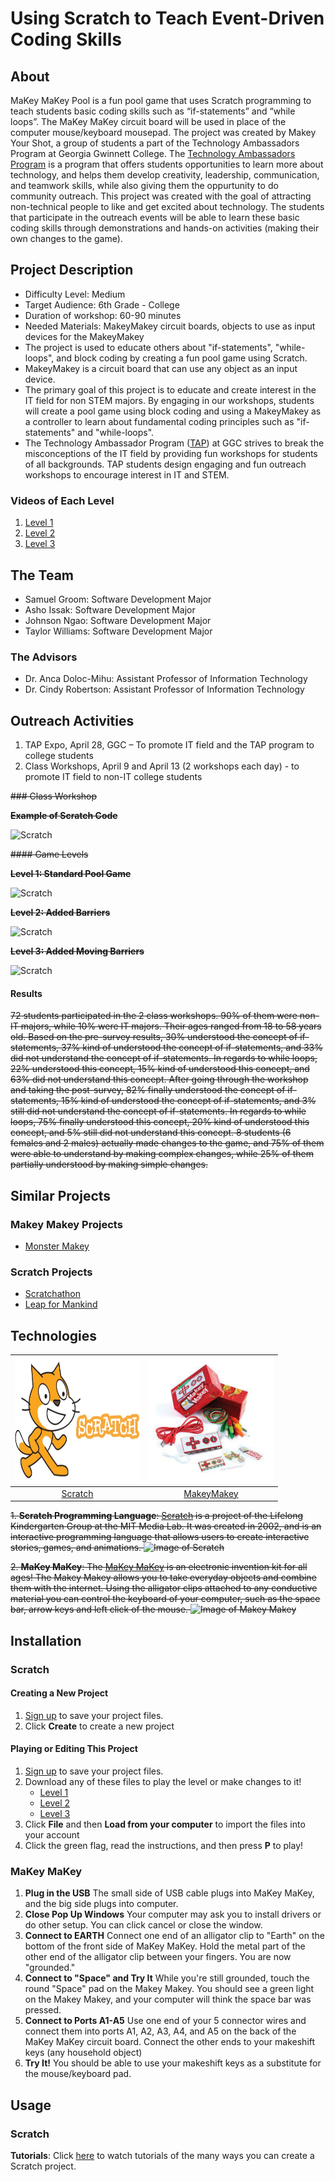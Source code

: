# Using Scratch to Teach Event-Driven Coding Skills
## About
MaKey MaKey Pool is a fun pool game that uses Scratch programming to teach students basic coding skills such as “if-statements” and “while loops”. The MaKey MaKey circuit board will be used in place of the computer mouse/keyboard mousepad. The project was created by Makey Your Shot, a group of students a part of the Technology Ambassadors Program at Georgia Gwinnett College. The [Technology Ambassadors Program](https://www.ggc.edu/academics/school-of-science-and-technology/research-internships-service-learning/technology-ambassador-program) is a program that offers students opportunities to learn more about technology, and helps them develop creativity, leadership, communication, and teamwork skills, while also giving them the oppurtunity to do community outreach. This project was created with the goal of attracting non-technical people to like and get excited about technology. The students that participate in the outreach events will be able to learn these basic coding skills through demonstrations and hands-on activities (making their own changes to the game).

## Project Description
* Difficulty Level: Medium
* Target Audience: 6th Grade - College
* Duration of workshop: 60-90 minutes
* Needed Materials: MakeyMakey circuit boards, objects to use as input devices for the MakeyMakey
* The project is used to educate others about "if-statements", "while-loops", and block coding by creating a fun pool game using Scratch. 
* MakeyMakey is a circuit board that can use any object as an input device.
* The primary goal of this project is to educate and create interest in the IT field for non STEM majors. 
By engaging in our workshops, students will create a pool game using block coding and using a MakeyMakey as a controller to learn about fundamental coding principles such as "if-statements" and "while-loops".
* The Technology Ambassador Program ([TAP](https://www.ggc.edu/academics/school-of-science-and-technology/research-internships-service-learning/technology-ambassador-program)) at GGC strives to break the misconceptions of the IT field by providing fun workshops for students of all backgrounds. TAP students design engaging and fun outreach workshops to encourage interest in IT and STEM.

### Videos of Each Level

1. [Level 1](Videos/Level_1.mkv)
2. [Level 2](Videos/Level_2.mkv)
3. [Level 3](Videos/Level_3.mkv)

## The Team
- Samuel Groom: Software Development Major
- Asho Issak: Software Development Major
- Johnson Ngao: Software Development Major
- Taylor Williams: Software Development Major

### The Advisors
- Dr. Anca Doloc-Mihu: Assistant Professor of Information Technology
- Dr. Cindy Robertson: Assistant Professor of Information Technology

## Outreach Activities
1. TAP Expo, April 28, GGC – To promote IT field and the TAP program to college students
2. Class Workshops, April 9 and April 13 (2 workshops each day) -  to promote IT field to non-IT college students

~~### Class Workshop~~

~~**Example of Scratch Code**~~

![Scratch](Photos/scratch.PNG)

~~#### Game Levels~~

~~**Level 1: Standard Pool Game**~~

![Scratch](Photos/lvl1.PNG)

~~**Level 2: Added Barriers**~~

![Scratch](Photos/lvl2.PNG)

~~**Level 3: Added Moving Barriers**~~

![Scratch](Photos/lvl3.gif)

#### Results

~~72 students participated in the 2 class workshops. 90% of them were non-IT majors, while 10% were IT majors. Their ages ranged from 18 to 58 years old. Based on the pre-survey results, 30% understood the concept of if-statements, 37% kind of understood the concept of if-statements, and 33% did not understand the concept of if-statements. In regards to while loops, 22% understood this concept, 15% kind of understood this concept, and 63% did not understand this concept. After going through the workshop and taking the post-survey, 82% finally understood the concept of if-statements, 15% kind of understood the concept of if-statements, and 3% still did not understand the concept of if-statements. In regards to while loops, 75% finally understood this concept, 20% kind of understood this concept, and 5% still did not understand this concept. 8 students (6 females and 2 males) actually made changes to the game, and 75% of them were able to understand by making complex changes, while 25% of them partially understood by making simple changes.~~

## Similar Projects
### Makey Makey Projects
* [Monster Makey](https://github.com/TAP-GGC/MonsterMakey)
### Scratch Projects
* [Scratchathon](https://github.com/TAP-GGC/scratchathon)
* [Leap for Mankind](https://github.com/TAP-GGC/leapformankind)

## Technologies

| <img src="Photos/Scratch_01.jpeg" width="200" height="200"> | <img src="Photos/MakeyMakey.jpg" width="200" height="200"> |
| :-----------------------------------------------------------: | :-----------------------------------------------------------------------------------------------------------------: |
| [Scratch](https://scratch.mit.edu/) | [MakeyMakey](https://makeymakey.com/products/makey-makey-kit) |


~~1. **Scratch Programming Language**: [Scratch](https://scratch.mit.edu/) is a project of the Lifelong Kindergarten Group at the MIT Media Lab. It was created in 2002, and is an interactive programming language that allows users to create interactive stories, games, and animations.
![Image of Scratch](Photos/scratch.jpg)~~

~~2. **MaKey MaKey**: The [MaKey MaKey](https://makeymakey.com/) is an electronic invention kit for all ages! The Makey Makey allows you to take everyday objects and combine them with the internet. Using the alligator clips attached to any conductive material you can control the keyboard of your computer, such as the space bar, arrow keys and left click of the mouse.
![Image of Makey Makey](Photos/makey_makey.jpg)~~

## Installation

### Scratch
#### Creating a New Project
1. [Sign up](https://scratch.mit.edu/join) to save your project files.
2. Click **Create** to create a new project

#### Playing or Editing This Project
1. [Sign up](https://scratch.mit.edu/join) to save your project files.
2. Download any of these files to play the level or make changes to it!
	* [Level 1](Game_Files/TAP_Pool_Level_1.sb3)
	* [Level 2](Game_Files/TAP_Pool_Level_2.sb3)
 	* [Level 3](Game_Files/TAP_Pool_Level_3.sb3)
3. Click **File** and then **Load from your computer** to import the files into your account
4. Click the green flag, read the instructions, and then press **P** to play!
  

### MaKey MaKey

1. **Plug in the USB** The small side of USB cable plugs into MaKey MaKey, and the big side plugs into computer.
2. **Close Pop Up Windows** Your computer may ask you to install drivers or do other setup. You can click cancel or close the window.
3. **Connect to EARTH** Connect one end of an alligator clip to "Earth" on the bottom of the front side of MaKey MaKey. Hold the metal part of the other end of the alligator clip between your fingers. You are now "grounded." 
4. **Connect to "Space" and Try It** While you're still grounded, touch the round "Space" pad on the Makey Makey. You should see a green light on the Makey Makey, and your computer will think the space bar was pressed.
5. **Connect to Ports A1-A5** Use one end of your 5 connector wires and connect them into ports A1, A2, A3, A4, and A5 on the back of the MaKey MaKey circuit board. Connect the other ends to your makeshift keys (any household object)
6. **Try It!** You should be able to use your makeshift keys as a substitute for the mouse/keyboard pad. 

## Usage

### Scratch

**Tutorials**: Click [here](https://scratch.mit.edu/ideas) to watch tutorials of the many ways you can create a Scratch project.
